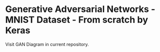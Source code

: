 # Generative Adversarial Networks - MNIST Dataset - From scratch by Keras 

Visit GAN Diagram in current repository.
